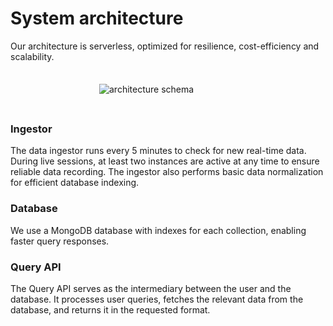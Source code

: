 # System architecture

Our architecture is serverless, optimized for resilience, cost-efficiency and scalability.

<img src="https://storage.googleapis.com/openf1-public/images/archi.png" alt="architecture schema" style="
    max-width: 220px;
    display: block;
    margin-left: auto;
    margin-right: auto;
    margin-top: 35px;
    margin-bottom: 45px;
">

### Ingestor
The data ingestor runs every 5 minutes to check for new real-time data. During live sessions, at least two instances are active at any time to ensure reliable data recording. The ingestor also performs basic data normalization for efficient database indexing.

### Database
We use a MongoDB database with indexes for each collection, enabling faster query responses.

### Query API
The Query API serves as the intermediary between the user and the database. It processes user queries, fetches the relevant data from the database, and returns it in the requested format.
